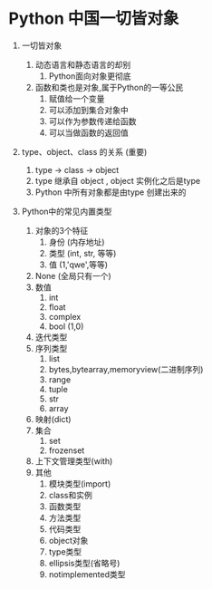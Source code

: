 # Python 中国一切皆对象

1. 一切皆对象
    1. 动态语言和静态语言的却别
        1. Python面向对象更彻底
    2. 函数和类也是对象,属于Python的一等公民
        1. 赋值给一个变量
        2. 可以添加到集合对象中
        3. 可以作为参数传递给函数
        4. 可以当做函数的返回值
2. type、object、class 的关系 (重要)
    1. type -> class -> object
    2. type 继承自 object , object 实例化之后是type
    3. Python 中所有对象都是由type 创建出来的

3. Python中的常见内置类型
    1. 对象的3个特征
        1. 身份 (内存地址)
        2. 类型 (int, str, 等等)
        3. 值   (1,'qwe',等等)
    2. None (全局只有一个)
    3. 数值
        1. int
        2. float
        3. complex
        4. bool (1,0)
    4. 迭代类型
    5. 序列类型
        1. list
        2. bytes,bytearray,memoryview(二进制序列)
        3. range
        4. tuple
        5. str
        6. array
    6. 映射(dict)
    7. 集合
        1. set
        2. frozenset
    8. 上下文管理类型(with)
    9. 其他
        1. 模块类型(import)
        2. class和实例
        3. 函数类型
        4. 方法类型
        5. 代码类型
        6. object对象
        7. type类型
        8. ellipsis类型(省略号)
        9. notimplemented类型
